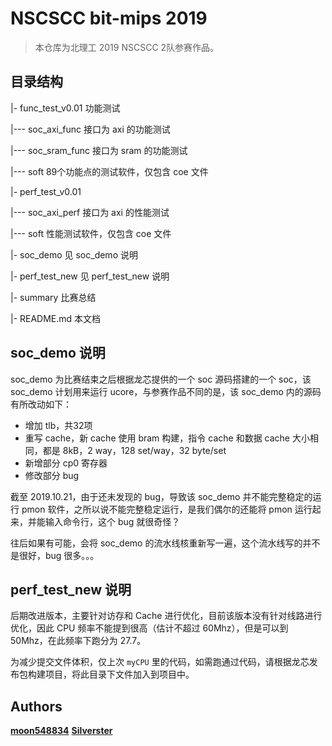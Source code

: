 # NSCSCC bit-mips 2019
> 本仓库为北理工 2019 NSCSCC 2队参赛作品。


## 目录结构

|- func_test_v0.01 功能测试

|--- soc_axi_func 接口为 axi 的功能测试

|--- soc_sram_func 接口为 sram 的功能测试

|--- soft 89个功能点的测试软件，仅包含 coe 文件

|- perf_test_v0.01

|--- soc_axi_perf 接口为 axi 的性能测试

|--- soft 性能测试软件，仅包含 coe 文件

|- soc_demo 见 soc_demo 说明

|- perf_test_new 见 perf_test_new 说明

|- summary 比赛总结

|- README.md 本文档

## soc_demo 说明

soc_demo 为比赛结束之后根据龙芯提供的一个 soc 源码搭建的一个 soc，该 soc_demo 计划用来运行 ucore，与参赛作品不同的是，该 soc_demo 内的源码有所改动如下：
- 增加 tlb，共32项
- 重写 cache，新 cache 使用 bram 构建，指令 cache 和数据 cache 大小相同，都是 8kB，2 way，128 set/way，32 byte/set
- 新增部分 cp0 寄存器
- 修改部分 bug

截至 2019.10.21，由于还未发现的 bug，导致该 soc_demo 并不能完整稳定的运行 pmon 软件，之所以说不能完整稳定运行，是我们偶尔的还能将 pmon 运行起来，并能输入命令行，这个 bug 就很奇怪？

往后如果有可能，会将 soc_demo 的流水线核重新写一遍，这个流水线写的并不是很好，bug 很多。。。

## perf_test_new 说明

后期改进版本，主要针对访存和 Cache 进行优化，目前该版本没有针对线路进行优化，因此 CPU 频率不能提到很高（估计不超过 60Mhz），但是可以到 50Mhz，在此频率下跑分为 27.7。

为减少提交文件体积，仅上次 `myCPU` 里的代码，如需跑通过代码，请根据龙芯发布包构建项目，将此目录下文件加入到项目中。 

## Authors

**[moon548834](https://github.com/moon548834)** **[Silverster](https://github.com/Silverster98)**
